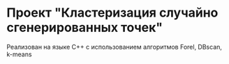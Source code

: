 # Проект "Кластеризация случайно сгенерированных точек"
Реализован на языке C++ с использованием алгоритмов Forel, DBscan, k-means
